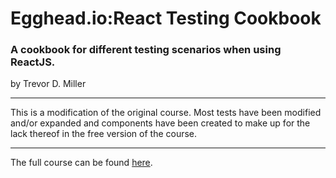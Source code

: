 # Egghead.io:React Testing Cookbook

### A cookbook for different testing scenarios when using ReactJS.

by Trevor D. Miller

---

This is a modification of the original course. Most tests have been modified and/or expanded and components have been created to make up for the lack thereof in the free version of the course.

---

The full course can be found [here](https://egghead.io/series/react-testing-cookbook).
